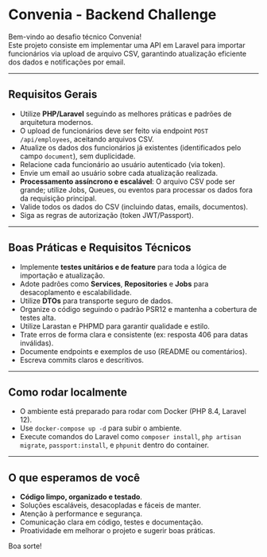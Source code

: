 # Convenia - Backend Challenge

Bem-vindo ao desafio técnico Convenia!  
Este projeto consiste em implementar uma API em Laravel para importar funcionários via upload de arquivo CSV, garantindo atualização eficiente dos dados e notificações por email.

---

## Requisitos Gerais

- Utilize **PHP/Laravel** seguindo as melhores práticas e padrões de arquitetura modernos.
- O upload de funcionários deve ser feito via endpoint `POST /api/employees`, aceitando arquivos CSV.
- Atualize os dados dos funcionários já existentes (identificados pelo campo `document`), sem duplicidade.
- Relacione cada funcionário ao usuário autenticado (via token).
- Envie um email ao usuário sobre cada atualização realizada.
- **Processamento assíncrono e escalável**: O arquivo CSV pode ser grande; utilize Jobs, Queues, ou eventos para processar os dados fora da requisição principal.
- Valide todos os dados do CSV (incluindo datas, emails, documentos).
- Siga as regras de autorização (token JWT/Passport).

---

## Boas Práticas e Requisitos Técnicos

- Implemente **testes unitários e de feature** para toda a lógica de importação e atualização.
- Adote padrões como **Services**, **Repositories** e **Jobs** para desacoplamento e escalabilidade.
- Utilize **DTOs** para transporte seguro de dados.
- Organize o código seguindo o padrão PSR12 e mantenha a cobertura de testes alta.
- Utilize Larastan e PHPMD para garantir qualidade e estilo.
- Trate erros de forma clara e consistente (ex: resposta 406 para datas inválidas).
- Documente endpoints e exemplos de uso (README ou comentários).
- Escreva commits claros e descritivos.

---

## Como rodar localmente

- O ambiente está preparado para rodar com Docker (PHP 8.4, Laravel 12).  
- Use `docker-compose up -d` para subir o ambiente.
- Execute comandos do Laravel como `composer install`, `php artisan migrate`, `passport:install`, e `phpunit` dentro do container.

---

## O que esperamos de você

- **Código limpo, organizado e testado**.
- Soluções escaláveis, desacopladas e fáceis de manter.
- Atenção à performance e segurança.
- Comunicação clara em código, testes e documentação.
- Proatividade em melhorar o projeto e sugerir boas práticas.

Boa sorte!  
